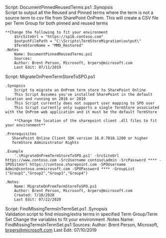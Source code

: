 Script: DocumentPinnedReusedTerms.ps1
.Synopsis        
        Script to output all the Reused and Pinned terms where the term is not a source term to csv file from SharePoint OnPrem.
	This will create a CSV file per Term Group for both pinned and reused terms

	**Change the following to fit your environment
		$SrcSiteUrl = "https://sp16.contoso.com"
		$outputFilePath = "C:\Scripts\TermStoreMigration\output\"
		$TermStoreName = "MMD_Restored"
    .Notes
        Name: DocumentPinnedReusedTerms.ps1
        Sources: 
        Author: Brent Person, Microsoft, brpers@microsoft.com
        Last Edit: 07/11/2019


Script: MigrateOnPremTermStoreToSPO.ps1

    .Synopsis        
        Script to migrate an OnPrem term store to SharePoint Online
        This Script Assumes you've installed SharePoint in the default location and running on 2016 or 2019
        This Script currently does not support user mapping to SPO user
        This Script currently only supports a single TermStore associated with the OnPrem web application and it must be the default TermStore
        
        **Change the location of the sharepoint client .dll files to fit your environment**

    .Prerequisites
       SharePoint Online Client SDK version 16.0.7018.1200 or higher
       TermStore Administrator Rights
    
    .Example
        '.\MigrateOnPremTermStoreToSPO.ps1' -SrcSiteUrl https://www.contoso.com -SrcUsername contoso\admin -SrcPassword **** -SPOSiteUrl https://contoso.sharepoint.com -SPOUsername Admin@contoso.onmicrosoft.com -SPOPassword **** -GroupList ("Group1","Group2","Group3","Group4")
    
    .Notes
        Name: MigrateOnPremTermStoreToSPO.ps1
        Author: Brent Person, Microsoft, brpers@microsoft.com
        Created: 7/10/2020
        Last Edit: 07/22/2020


Script: FindMIssingTermsInTermSet.ps1
.Synopsis        
        Validation script to find missing/extra terms in specified Term Group/Term Set
        Change the variables to fit your environment
    .Notes
        Name: FindMissingTermsInTermSet.ps1
        Sources: 
        Author: Brent Person, Microsoft, brpers@microsoft.com
        Last Edit: 07/10/2019
